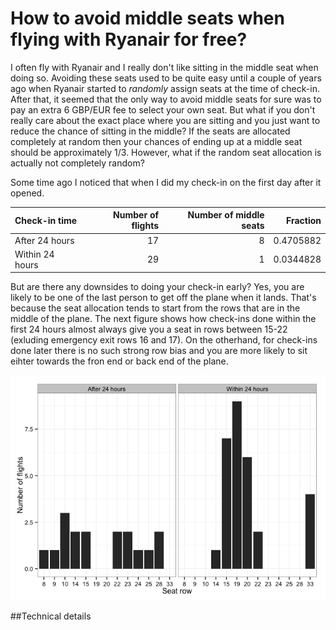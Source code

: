 



# How to avoid middle seats when flying with Ryanair for free?

I often fly with Ryanair and I really don't like sitting in the middle seat when doing so. Avoiding these seats used to be quite easy until a couple of years ago when Ryanair started to *randomly* assign seats at the time of check-in. After that, it seemed that the only way to avoid middle seats for sure was to pay an extra 6 GBP/EUR fee to select your own seat. But what if you don't really care about the exact place where you are sitting and you just want to reduce the chance of sitting in the middle? If the seats are allocated completely at random then your chances of ending up at a middle seat should be approximately 1/3. However, what if the random seat allocation is actually not completely random? 

Some time ago I noticed that when I did my check-in on the first day after it opened.


|Check-in time   | Number of flights| Number of middle seats|  Fraction|
|:---------------|-----------------:|----------------------:|---------:|
|After 24 hours  |                17|                      8| 0.4705882|
|Within 24 hours |                29|                      1| 0.0344828|
 
But are there any downsides to doing your check-in early? Yes, you are likely to be one of the last person to get off the plane when it lands. That's because the seat allocation tends to start from the rows that are in the middle of the plane. The next figure shows how check-ins done within the first 24 hours almost always give you a seat in rows between 15-22 (exluding emergency exit rows 16 and 17). On the otherhand, for check-ins done later there is no such strong row bias and you are more likely to sit eihter towards the fron end or back end of the plane.

![](README_files/figure-html/unnamed-chunk-3-1.png) 

##Technical details
